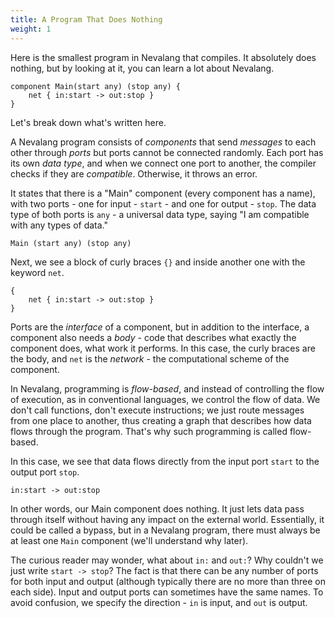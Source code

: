 ```yaml
---
title: A Program That Does Nothing
weight: 1
---
```


Here is the smallest program in Nevalang that compiles. It absolutely does nothing, but by looking at it, you can learn a lot about Nevalang.

```neva
component Main(start any) (stop any) {
    net { in:start -> out:stop }
}
```

Let's break down what's written here.

A Nevalang program consists of _components_ that send _messages_ to each other through _ports_ but ports cannot be connected randomly. Each port has its own _data type_, and when we connect one port to another, the compiler checks if they are _compatible_. Otherwise, it throws an error.

It states that there is a "Main" component (every component has a name), with two ports - one for input - `start` - and one for output - `stop`. The data type of both ports is `any` - a universal data type, saying "I am compatible with any types of data."

```neva
Main (start any) (stop any)
```

Next, we see a block of curly braces `{}` and inside another one with the keyword `net`.

```neva
{
    net { in:start -> out:stop }
}
```

Ports are the _interface_ of a component, but in addition to the interface, a component also needs a _body_ - code that describes what exactly the component does, what work it performs. In this case, the curly braces are the body, and `net` is the _network_ - the computational scheme of the component.

In Nevalang, programming is _flow-based_, and instead of controlling the flow of execution, as in conventional languages, we control the flow of data. We don't call functions, don't execute instructions; we just route messages from one place to another, thus creating a graph that describes how data flows through the program. That's why such programming is called flow-based.

In this case, we see that data flows directly from the input port `start` to the output port `stop`.

```
in:start -> out:stop
```

In other words, our Main component does nothing. It just lets data pass through itself without having any impact on the external world. Essentially, it could be called a bypass, but in a Nevalang program, there must always be at least one `Main` component (we'll understand why later).

The curious reader may wonder, what about `in:` and `out:`? Why couldn't we just write `start -> stop`? The fact is that there can be any number of ports for both input and output (although typically there are no more than three on each side). Input and output ports can sometimes have the same names. To avoid confusion, we specify the direction - `in` is input, and `out` is output.
